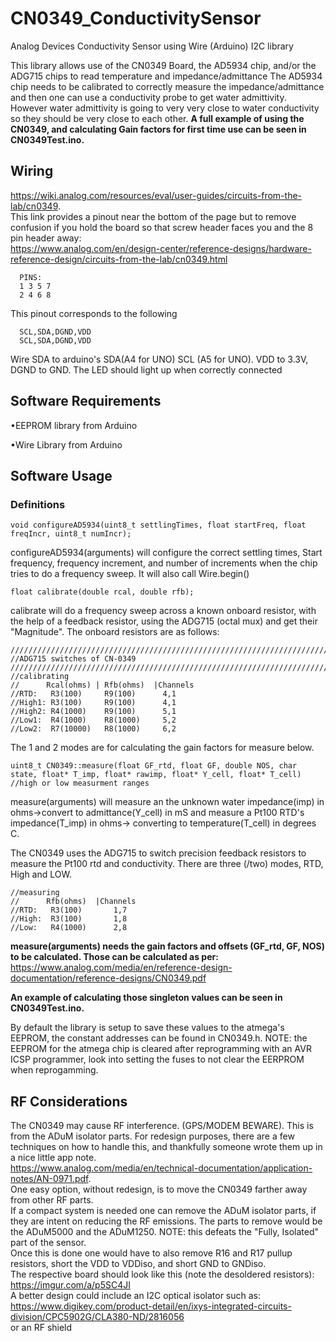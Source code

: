 # CN0349_ConductivitySensor
Analog Devices Conductivity Sensor using Wire (Arduino) I2C library

This library allows use of the CN0349 Board, the AD5934 chip, and/or the ADG715 chips to read temperature and impedance/admittance
The AD5934 chip needs to be calibrated to correctly measure the impedance/admittance and then one can use a conductivity probe to get water admittivity. However water admittivity is going to very very close to water conductivity so they should be very close to each other. 
**A full example of using the CN0349, and calculating Gain factors for first time use can be seen in CN0349Test.ino.**

## Wiring
https://wiki.analog.com/resources/eval/user-guides/circuits-from-the-lab/cn0349.
 <br />
This link provides a pinout near the bottom of the page but to remove confusion if you hold the board so that screw header faces you and the 8 pin header away: 
 <br />https://www.analog.com/en/design-center/reference-designs/hardware-reference-design/circuits-from-the-lab/cn0349.html
```
  PINS:
  1 3 5 7
  2 4 6 8
  ```
  This pinout corresponds to the following
```
  SCL,SDA,DGND,VDD
  SCL,SDA,DGND,VDD
```
Wire SDA to arduino's SDA(A4 for UNO) SCL (A5 for UNO). VDD to 3.3V, DGND to GND.
The LED should light up when correctly connected

## Software Requirements

  •EEPROM library from Arduino
  
  •Wire Library from Arduino
  
## Software Usage
 
 ### Definitions
 
```
void configureAD5934(uint8_t settlingTimes, float startFreq, float freqIncr, uint8_t numIncr);
```
configureAD5934(arguments) will configure the correct settling times, Start frequency, frequency increment, and number of increments when the chip tries to do a frequency sweep.
It will also call Wire.begin()
```
float calibrate(double rcal, double rfb);
```  
calibrate will do a frequency sweep across a known onboard resistor, with the help of a feedback resistor, using the ADG715 (octal mux) and get their "Magnitude". The onboard resistors are as follows:
```
///////////////////////////////////////////////////////////////////////////////////////////
//ADG715 switches of CN-0349
///////////////////////////////////////////////////////////////////////////////////////////
//calibrating
//      Rcal(ohms) | Rfb(ohms)  |Channels
//RTD:   R3(100)     R9(100)      4,1
//High1: R3(100)     R9(100)      4,1
//High2: R4(1000)    R9(100)      5,1
//Low1:  R4(1000)    R8(1000)     5,2
//Low2:  R7(10000)   R8(1000)     6,2
```
The 1 and 2 modes are for calculating the gain factors for measure below.
```
uint8_t CN0349::measure(float GF_rtd, float GF, double NOS, char state, float* T_imp, float* rawimp, float* Y_cell, float* T_cell)  //high or low measurment ranges

``` 	
measure(arguments) will measure an the unknown water impedance(imp) in ohms->convert to admittance(Y_cell) in mS and measure a Pt100 RTD's impedance(T_imp) in ohms-> converting to temperature(T_cell) in degrees C.

The CN0349 uses the ADG715 to switch precision feedback resistors to measure the Pt100 rtd and conductivity. There are three (/two) modes, RTD, High and LOW. 
```
//measuring
//      Rfb(ohms)  |Channels
//RTD:   R3(100)       1,7
//High:  R3(100)       1,8
//Low:   R4(1000)      2,8
```

**measure(arguments) needs the gain factors and offsets (GF_rtd, GF, NOS) to be calculated. Those can be calculated as per:** 
https://www.analog.com/media/en/reference-design-documentation/reference-designs/CN0349.pdf

**An example of calculating those singleton values can be seen in CN0349Test.ino.**

By default the library is setup to save these values to the atmega's EEPROM, the constant addresses can be found in CN0349.h. NOTE: the EEPROM for the atmega chip is cleared after reprogramming with an AVR ICSP programmer, look into setting the fuses to not clear the EERPROM when reprogamming.

## RF Considerations
The CN0349 may cause RF interference. (GPS/MODEM BEWARE). This is from the ADuM isolator parts. For redesign purposes, there are a few techniques on how to handle this, and thankfully someone wrote them up in a nice little app note. 
 <br />https://www.analog.com/media/en/technical-documentation/application-notes/AN-0971.pdf.
 <br />
One easy option, without redesign, is to move the CN0349 farther away from other RF parts. 
 <br />
If a compact system is needed one can remove the ADuM isolator parts, if they are intent on reducing the RF emissions. The parts to remove would be the ADuM5000 and the ADuM1250. NOTE: this defeats the "Fully, Isolated" part of the sensor.
 <br />
Once this is done one would have to also remove R16 and R17 pullup resistors, short the VDD to VDDiso, and short GND to GNDiso.
 <br />
The respective board should look like this (note the desoldered resistors):
 <br />
https://imgur.com/a/p5SC4JI
 <br />
A better design could include an I2C optical isolator such as:
 <br />
https://www.digikey.com/product-detail/en/ixys-integrated-circuits-division/CPC5902G/CLA380-ND/2816056
 <br />
or an RF shield
